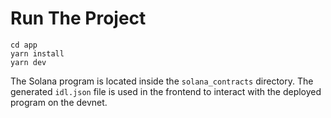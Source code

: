 # Run The Project

```
cd app
yarn install
yarn dev
```

The Solana program is located inside the `solana_contracts` directory. The generated `idl.json` file is used in the frontend to interact with the deployed program on the devnet.